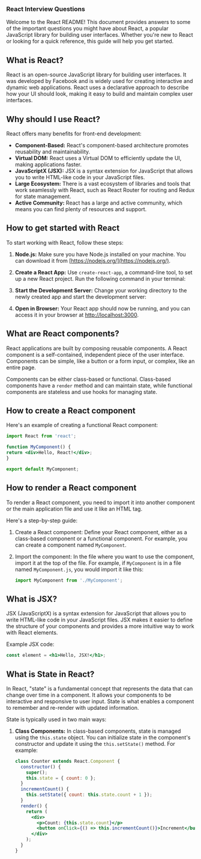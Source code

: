 ### React Interview Questions

Welcome to the React README! This document provides answers to some of the important questions you might have about React, a popular JavaScript library for building user interfaces. Whether you're new to React or looking for a quick reference, this guide will help you get started.


## What is React?

React is an open-source JavaScript library for building user interfaces. It was developed by Facebook and is widely used for creating interactive and dynamic web applications. React uses a declarative approach to describe how your UI should look, making it easy to build and maintain complex user interfaces.

## Why should I use React?
React offers many benefits for front-end development:

- **Component-Based:** React's component-based architecture promotes reusability and maintainability.
- **Virtual DOM:** React uses a Virtual DOM to efficiently update the UI, making applications faster.
- **JavaScriptX (JSX):** JSX is a syntax extension for JavaScript that allows you to write HTML-like code in your JavaScript files.
- **Large Ecosystem:** There is a vast ecosystem of libraries and tools that work seamlessly with React, such as React Router for routing and Redux for state management.
- **Active Community:** React has a large and active community, which means you can find plenty of resources and support.

## How to get started with React

To start working with React, follow these steps:

1. **Node.js:** Make sure you have Node.js installed on your machine. You can download it from [https://nodejs.org/](https://nodejs.org/).

2. **Create a React App:** Use `create-react-app`, a command-line tool, to set up a new React project. Run the following command in your terminal:

3. **Start the Development Server:** Change your working directory to the newly created app and start the development server:

4. **Open in Browser:** Your React app should now be running, and you can access it in your browser at [http://localhost:3000](http://localhost:3000).

## What are React components?

React applications are built by composing reusable components. A React component is a self-contained, independent piece of the user interface. Components can be simple, like a button or a form input, or complex, like an entire page.

Components can be either class-based or functional. Class-based components have a `render` method and can maintain state, while functional components are stateless and use hooks for managing state.

## How to create a React component

Here's an example of creating a functional React component:

```jsx
import React from 'react';

function MyComponent() {
return <div>Hello, React!</div>;
}

export default MyComponent;
```

## How to render a React component

To render a React component, you need to import it into another component or the main application file and use it like an HTML tag.

Here's a step-by-step guide:

1. Create a React component: Define your React component, either as a class-based component or a functional component. For example, you can create a component named `MyComponent`.

2. Import the component: In the file where you want to use the component, import it at the top of the file. For example, if `MyComponent` is in a file named `MyComponent.js`, you would import it like this:

   ```jsx
   import MyComponent from './MyComponent';

## What is JSX?

JSX (JavaScriptX) is a syntax extension for JavaScript that allows you to write HTML-like code in your JavaScript files. JSX makes it easier to define the structure of your components and provides a more intuitive way to work with React elements.

Example JSX code:

```jsx
const element = <h1>Hello, JSX!</h1>;
```
## What is State in React?

In React, "state" is a fundamental concept that represents the data that can change over time in a component. It allows your components to be interactive and responsive to user input. State is what enables a component to remember and re-render with updated information.

State is typically used in two main ways:

1. **Class Components:** In class-based components, state is managed using the `this.state` object. You can initialize state in the component's constructor and update it using the `this.setState()` method. For example:
   ```jsx
   class Counter extends React.Component {
     constructor() {
       super();
       this.state = { count: 0 };
     }
     incrementCount() {
       this.setState({ count: this.state.count + 1 });
     }
     render() {
       return (
         <div>
           <p>Count: {this.state.count}</p>
           <button onClick={() => this.incrementCount()}>Increment</button>
         </div>
       );
     }
   }
   ```
